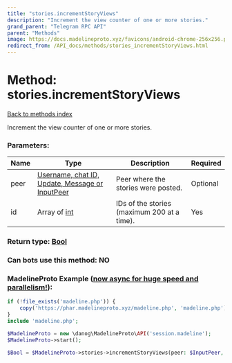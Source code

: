 ```yaml
---
title: "stories.incrementStoryViews"
description: "Increment the view counter of one or more stories."
grand_parent: "Telegram RPC API"
parent: "Methods"
image: https://docs.madelineproto.xyz/favicons/android-chrome-256x256.png
redirect_from: /API_docs/methods/stories_incrementStoryViews.html
---
```

# Method: stories.incrementStoryViews
[Back to methods index](index.html)



Increment the view counter of one or more stories.

### Parameters:

| Name     |    Type       | Description | Required |
|----------|---------------|-------------|----------|
|peer|[Username, chat ID, Update, Message or InputPeer](/API_docs/types/InputPeer.html) | Peer where the stories were posted. | Optional|
|id|Array of [int](/API_docs/types/int.html) | IDs of the stories (maximum 200 at a time). | Yes|


### Return type: [Bool](/API_docs/types/Bool.html)

### Can bots use this method: **NO**


### MadelineProto Example ([now async for huge speed and parallelism!](https://docs.madelineproto.xyz/docs/ASYNC.html)):


```php
if (!file_exists('madeline.php')) {
    copy('https://phar.madelineproto.xyz/madeline.php', 'madeline.php');
}
include 'madeline.php';

$MadelineProto = new \danog\MadelineProto\API('session.madeline');
$MadelineProto->start();

$Bool = $MadelineProto->stories->incrementStoryViews(peer: $InputPeer, id: [$int, $int], );
```

